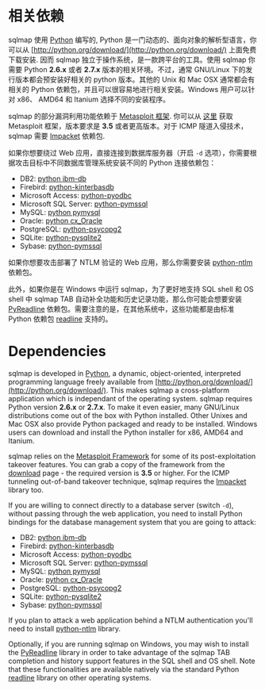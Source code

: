 # 相关依赖

sqlmap 使用 [Python](http://www.python.org) 编写的, Python 是一门动态的、面向对象的解析型语言，你可以从 [http://python.org/download/](http://python.org/download/) 上面免费下载安装. 因而 sqlmap 独立于操作系统，是一款跨平台的工具。使用 sqlmap 你需要 Python **2.6.x** 或者 **2.7.x** 版本的相关环境。不过，通常 GNU/Linux 下的发行版本都会预安装好相关的 python 版本。其他的 Unix 和 Mac OSX 通常都会有相关的 Python 依赖包，并且可以很容易地进行相关安装。Windows 用户可以针对 x86、 AMD64 和 Itanium 选择不同的安装程序。

sqlmap 的部分漏洞利用功能依赖于 [Metasploit 框架](http://metasploit.com). 你可以从 [这里](http://metasploit.com/download/) 获取 Metasploit 框架，版本要求是 **3.5** 或者更高版本。对于 ICMP 隧道入侵技术，sqlmap 需要 [Impacket](https://code.google.com/p/impacket/) 依赖包.

如果你想要绕过 Web 应用，直接连接到数据库服务器（开启 `-d` 选项），你需要根据攻击目标中不同数据库管理系统安装不同的 Python 连接依赖包：

* DB2: [python ibm-db](https://code.google.com/p/ibm-db/)
* Firebird: [python-kinterbasdb](http://kinterbasdb.sourceforge.net/)
* Microsoft Access: [python-pyodbc](https://code.google.com/p/pyodbc/)
* Microsoft SQL Server: [python-pymssql](http://code.google.com/p/pymssql/)
* MySQL: [python pymysql](https://github.com/PyMySQL/PyMySQL/)
* Oracle: [python cx_Oracle](http://cx-oracle.sourceforge.net/)
* PostgreSQL: [python-psycopg2](http://initd.org/psycopg/)
* SQLite: [python-pysqlite2](https://code.google.com/p/pysqlite/)
* Sybase: [python-pymssql](http://code.google.com/p/pymssql/)

如果你想要攻击部署了 NTLM 验证的 Web 应用，那么你需要安装 [python-ntlm](http://code.google.com/p/python-ntlm/) 依赖包。
 
此外，如果你是在 Windows 中运行 sqlmap，为了更好地支持 SQL shell 和 OS shell 中 sqlmap TAB 自动补全功能和历史记录功能，那么你可能会想要安装 [PyReadline](http://ipython.scipy.org/moin/PyReadline/Intro) 依赖包。需要注意的是，在其他系统中，这些功能都是由标准 Python 依赖包 [readline](http://docs.python.org/library/readline.html) 支持的。

# Dependencies

sqlmap is developed in [Python](http://www.python.org), a dynamic, object-oriented, interpreted programming language freely available from [http://python.org/download/](http://python.org/download/). This makes sqlmap a cross-platform application which is independant of the operating system. sqlmap requires Python version **2.6.x** or **2.7.x**. To make it even easier, many GNU/Linux distributions come out of the box with Python installed. Other Unixes and Mac OSX also provide Python packaged and ready to be installed. Windows users can download and install the Python installer for x86, AMD64 and Itanium.

sqlmap relies on the [Metasploit Framework](http://metasploit.com) for some of its post-exploitation takeover features. You can grab a copy of the framework from the [download](http://metasploit.com/download/) page - the required version is **3.5** or higher. For the ICMP tunneling out-of-band takeover technique, sqlmap requires the [Impacket](https://code.google.com/p/impacket/) library too.

If you are willing to connect directly to a database server (switch `-d`), without passing through the web application, you need to install Python bindings for the database management system that you are going to attack:

* DB2: [python ibm-db](https://code.google.com/p/ibm-db/)
* Firebird: [python-kinterbasdb](http://kinterbasdb.sourceforge.net/)
* Microsoft Access: [python-pyodbc](https://code.google.com/p/pyodbc/)
* Microsoft SQL Server: [python-pymssql](http://code.google.com/p/pymssql/)
* MySQL: [python pymysql](https://github.com/PyMySQL/PyMySQL/)
* Oracle: [python cx_Oracle](http://cx-oracle.sourceforge.net/)
* PostgreSQL: [python-psycopg2](http://initd.org/psycopg/)
* SQLite: [python-pysqlite2](https://code.google.com/p/pysqlite/)
* Sybase: [python-pymssql](http://code.google.com/p/pymssql/)

If you plan to attack a web application behind a NTLM authentication you'll need to install [python-ntlm](http://code.google.com/p/python-ntlm/) library.

Optionally, if you are running sqlmap on Windows, you may wish to install the [PyReadline](http://ipython.scipy.org/moin/PyReadline/Intro) library in order to take advantage of the sqlmap TAB completion and history support features in the SQL shell and OS shell. Note that these functionalities are available natively via the standard Python [readline](http://docs.python.org/library/readline.html) library on other operating systems.

